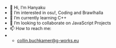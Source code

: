 - 👋 Hi, I’m Hanyaku
- 👀 I’m interested in osu!, Coding and Brawlhalla
- 🌱 I’m currently learning C++
- 💞️ I’m looking to collaborate on JavaScript Projects
- 📫 How to reach me:
- - collin.buchkamer@g-works.eu
